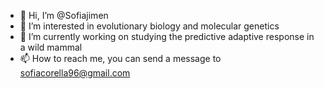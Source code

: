 - 👋 Hi, I’m @Sofiajimen
- 👀 I’m interested in evolutionary biology and molecular genetics
- 🌱 I’m currently working on studying the predictive adaptive response in a wild mammal
- 📫 How to reach me, you can send a message to sofiacorella96@gmail.com

<!---
Sofiajimen/Sofiajimen is a ✨ special ✨ repository because its `README.md` (this file) appears on your GitHub profile.
You can click the Preview link to take a look at your changes.
--->
